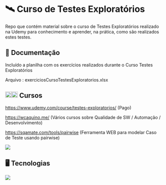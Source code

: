 # :artificial_satellite: Curso de Testes Exploratórios

Repo que contém material sobre o curso de Testes Exploratórios realizado na Udemy para conhecimento e aprender, na prática, como são realizados estes testes.

## :briefcase: Documentação

Incluído a planilha com os exercícios realizados durante o Curso Testes Exploratórios

<p> Arquivo : exerciciosCursoTestesExploratorios.xlsx </p> 

## <code><img src="https://github.githubassets.com/images/icons/emoji/unicode/1f393.png" width="20"></code><code><img src="https://github.githubassets.com/images/icons/emoji/unicode/1f4da.png" width="20"></code> Cursos

https://www.udemy.com/course/testes-exploratorios/ (Pago)

https://wcaquino.me/ (Vários cursos sobre Qualidade de SW / Automação / Desenvolvimento)

https://sqamate.com/tools/pairwise (Ferramenta WEB para modelar Caso de Teste usando pairwise)

<code><img src="https://img.shields.io/badge/Udemy-EC5252?style=for-the-badge&logo=Udemy&logoColor=white"></code>

## :desktop_computer: Tecnologias

<img src="https://img.shields.io/badge/Microsoft%C2%AE%20Excel%C2%AE-Vers%C3%A3o%202112%20Build%2016.0.14729.20312%2064%20bits-orange" />
